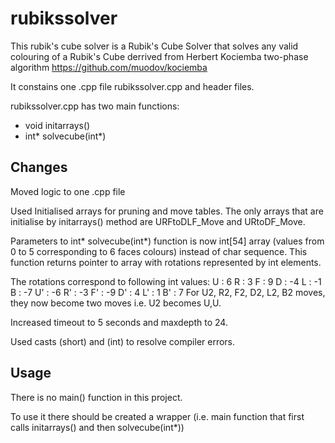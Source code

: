 # rubikssolver

This rubik's cube solver is a Rubik's Cube Solver that solves any valid colouring of a Rubik's Cube derrived from Herbert Kociemba two-phase algorithm
https://github.com/muodov/kociemba

It constains one .cpp file rubikssolver.cpp and header files.

rubikssolver.cpp has two main functions:
 - void initarrays()
 - int* solvecube(int*)
 
## Changes

Moved logic to one .cpp file

Used Initialised arrays for pruning and move tables.
The only arrays that are initialise by initarrays() method are
URFtoDLF_Move and URtoDF_Move.

Parameters to  int* solvecube(int*) function is now int[54] array (values from 0 to 5 corresponding to 6 faces colours) instead of char sequence.
This function returns pointer to array with rotations represented by int elements.

The rotations correspond to following int values:
U : 6
R : 3
F : 9
D : -4
L : -1
B : -7
U' : -6
R' : -3
F' : -9
D' : 4
L' : 1
B' : 7
For U2, R2, F2, D2, L2, B2 moves, they now become two moves i.e. U2 becomes U,U.

Increased timeout to 5 seconds and maxdepth to 24.

Used casts (short) and (int) to resolve compiler errors.

## Usage

There is no main() function in this project.

To use it there should be created a wrapper (i.e. main function that first calls initarrays() and then solvecube(int*))


